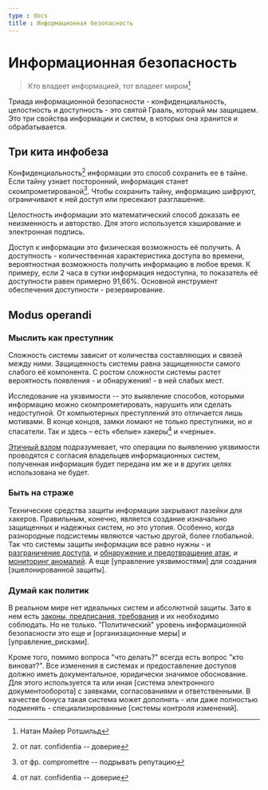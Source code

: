 ```yaml
---
type : docs
title : Информационная безопасность
---
```

# Информационная безопасность

> Кто владеет информацией, тот владеет миром[^1] 

Триада информационной безопасности - конфиденциальность, целостность и доступность - это святой Грааль, который мы защищаем. Это три свойства информации и систем, в которых она хранится и обрабатывается.

## Три кита инфобеза

Конфиденциальность[^2] информации это способ сохранить ее в тайне. Если тайну узнает посторонний, информация станет скомпрометированой[^3]. Чтобы сохранить тайну, информацию шифруют, ограничивают к ней доступ или пресекают разглашение.

Целостность информации это математический способ доказать ее неизменность и авторство. Для этого используется хэширование и электронная подпись.

Доступ к информации это физическая возможность её получить. А доступность - количественная характеристика доступа во времени, вероятностная возможность получить информацию в любое время. К примеру, если 2 часа в сутки информация недоступна, то показатель её доступности равен примерно 91,66%. Основной инструмент обеспечения доступности - резервирование.


[^1]: Натан Майер Ротшильд
[^2]: от лат. confidentia -- доверие
[^3]: от фр. compromettre -- подрывать репутацию

## Modus operandi

### Мыслить как преступник

Сложность системы зависит от количества составляющих и связей между ними. Защищенность системы равна защищенности самого слабого её компонента. С ростом сложности системы растет вероятность появления - и обнаружения! - в ней слабых мест. 

Исследование на уязвимости -- это выявление способов, которыми информацию можно скомпрометировать, нарушить или сделать недоступной. От компьютерных преступлений это отличается лишь мотивами. В конце концов, замки ломают не только преступники, но и спасатели. Так и здесь – есть «белые» хакеры[^2] и «черные». 

[Этичный взлом](pentest) подразумевает, что операции по выявлению уязвимости проводятся с согласия владельцев информационных систем, полученная информация будет передана им же и в других целях использована не будет.

### Быть на страже
Технические средства защиты информации закрывают лазейки для хакеров. Правильным, конечно, является создание изначально защищенных и надежных систем, но это утопия. Особенно, когда разнородные подсистемы являются частью другой, более глобальной. Так что системы защиты информации все равно нужны - и [разграничение доступа](access_restriction), и [обнаружение и предотвращение атак](IDS-IPS), и [мониторинг аномалий](SIEM). А еще [управление уязвимостями] для создания [эшелонированной защиты].

### Думай как политик
В реальном мире нет идеальных систем и абсолютной защиты. Зато в нем есть [законы, предписания, требования](documentary) и их необходимо соблюдать. Но не только. "Политический" уровень информационной безопасности это еще и [организационные меры] и [управление_рисками]. 

Кроме того, помимо вопроса "что делать?" всегда есть вопрос "кто виноват?". Все изменения в системах и предоставление доступов должно иметь документальное, юридически значимое обоснование. Для этого используется та или иная [система электронного документооборота] с заявками, согласованиями и ответственными. В качестве бонуса такая система может дополнять - или даже полностью подменять - специализированные [системы контроля изменений].


[^2]: Тонкости определения слова "хакер" оставим соответствующей субкультуре, а мы будем использовать это слово в значении "взломщик"